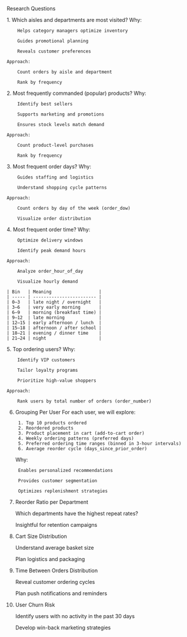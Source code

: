 Research Questions

1️. Which aisles and departments are most visited?
    Why:

        Helps category managers optimize inventory

        Guides promotional planning

        Reveals customer preferences

    Approach:

        Count orders by aisle and department

        Rank by frequency

2️. Most frequently commanded (popular) products?
    Why:

        Identify best sellers

        Supports marketing and promotions

        Ensures stock levels match demand

    Approach:

        Count product-level purchases

        Rank by frequency

3️. Most frequent order days?
    Why:

        Guides staffing and logistics

        Understand shopping cycle patterns

    Approach:

        Count orders by day of the week (order_dow)

        Visualize order distribution

4️. Most frequent order time?
    Why:

        Optimize delivery windows

        Identify peak demand hours

    Approach:

        Analyze order_hour_of_day

        Visualize hourly demand

    | Bin   | Meaning                  |
    | ----- | ------------------------ |
    | 0–3   | late night / overnight   |
    | 3–6   | very early morning       |
    | 6–9   | morning (breakfast time) |
    | 9–12  | late morning             |
    | 12–15 | early afternoon / lunch  |
    | 15–18 | afternoon / after school |
    | 18–21 | evening / dinner time    |
    | 21–24 | night                    |


5️. Top ordering users?
    Why:

        Identify VIP customers

        Tailor loyalty programs

        Prioritize high-value shoppers

    Approach:

        Rank users by total number of orders (order_number)

6. Grouping Per User
    For each user, we will explore:

        1. Top 10 products ordered
        2. Reordered products
        3. Product placement in cart (add-to-cart order)
        4. Weekly ordering patterns (preferred days)
        5. Preferred ordering time ranges (binned in 3-hour intervals)
        6. Average reorder cycle (days_since_prior_order)

    Why:

        Enables personalized recommendations

        Provides customer segmentation

        Optimizes replenishment strategies

7. Reorder Ratio per Department

    Which departments have the highest repeat rates?

    Insightful for retention campaigns

8. Cart Size Distribution

    Understand average basket size

    Plan logistics and packaging

9. Time Between Orders Distribution

    Reveal customer ordering cycles

    Plan push notifications and reminders

10. User Churn Risk

    Identify users with no activity in the past 30 days

    Develop win-back marketing strategies